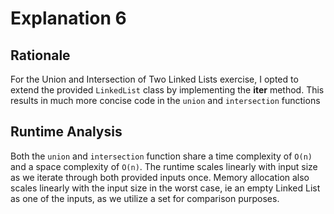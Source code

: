 # Explanation 6

## Rationale
For the Union and Intersection of Two Linked Lists exercise, I opted to extend the provided `LinkedList` class by implementing the __iter__ method. This results in much more concise code in the `union` and `intersection` functions

## Runtime Analysis
Both the `union` and `intersection` function share a time complexity of `O(n)` and a space complexity of `O(n)`. The runtime scales linearly with input size as we iterate through both provided inputs once. Memory allocation also scales linearly with the input size in the worst case, ie an empty Linked List as one of the inputs, as we utilize a set for comparison purposes.
 